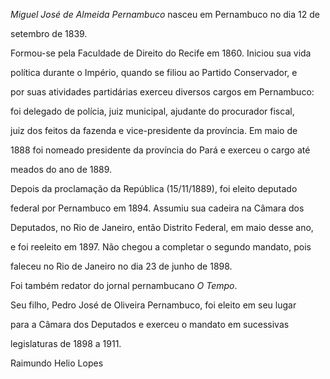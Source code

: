 

*Miguel José de Almeida Pernambuco* nasceu em Pernambuco no dia 12 de

setembro de 1839.



Formou-se pela Faculdade de Direito do Recife em 1860. Iniciou sua vida

política durante o Império, quando se filiou ao Partido Conservador, e

por suas atividades partidárias exerceu diversos cargos em Pernambuco:

foi delegado de polícia, juiz municipal, ajudante do procurador fiscal,

juiz dos feitos da fazenda e vice-presidente da província. Em maio de

1888 foi nomeado presidente da província do Pará e exerceu o cargo até

meados do ano de 1889.



Depois da proclamação da República (15/11/1889), foi eleito deputado

federal por Pernambuco em 1894. Assumiu sua cadeira na Câmara dos

Deputados, no Rio de Janeiro, então Distrito Federal, em maio desse ano,

e foi reeleito em 1897. Não chegou a completar o segundo mandato, pois

faleceu no Rio de Janeiro no dia 23 de junho de 1898.



Foi também redator do jornal pernambucano *O Tempo*.



Seu filho, Pedro José de Oliveira Pernambuco, foi eleito em seu lugar

para a Câmara dos Deputados e exerceu o mandato em sucessivas

legislaturas de 1898 a 1911.



Raimundo Helio Lopes



